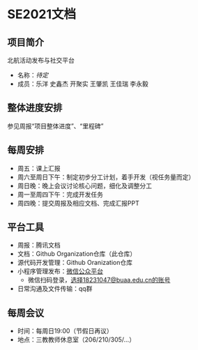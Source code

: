 # SE2021文档



## 项目简介
北航活动发布与社交平台

* 名称：*待定*
* 成员：乐洋 史鑫杰 开聚实 王肇凯 王佳瑞 李永毅



## 整体进度安排

参见周报“项目整体进度”、“里程碑”



## 每周安排

* 周五：课上汇报
* 周六至周日下午：制定初步分工计划，着手开发（视任务量而定）
* 周日晚：晚上会议讨论核心问题，细化及调整分工
* 周一至周四下午：完成开发任务
* 周四晚：提交周报及相应文档、完成汇报PPT



## 平台工具

* 周报：腾讯文档
* 文档：Github Organization仓库（此仓库）
* 源代码开发管理：Github Oranization仓库
* 小程序管理发布：[微信公众平台](https://mp.weixin.qq.com/)
  * 微信扫码登录，选择18231047@buaa.edu.cn的账号
* 日常沟通及文件传输：qq群



## 每周会议

* 时间：每周日19:00（节假日再议）
* 地点：三教教师休息室（206/210/305/...）



